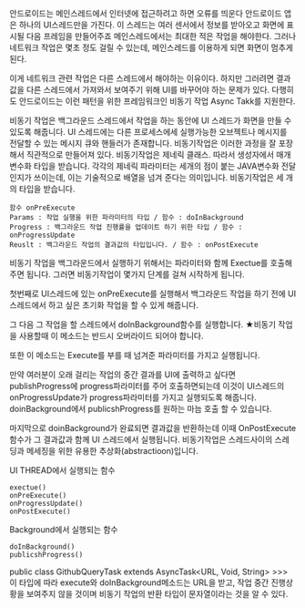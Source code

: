 안드로이드는 메인스레드에서 인터넷에 접근하려고 하면 오류를 띄운다
안드로이드 앱은 하나의 UI스레드만을 가진다.
이 스레드는 여러 센서에서 정보를 받아오고 화면에 표시될 다음 프레임을 만들어주죠
메인스레드에서는 최대한 적은 작업을 해야한다.
그러나 네트워크 작업은 몇초 정도 걸릴 수 있는데, 메인스레드를 이용하게 되면 화면이 멈추게 된다.

이게 네트워크 관련 작업은 다른 스레드에서 해야하는 이유이다.
하지만 그러려면 결과값을 다른 스레드에서 가져와서 보여주기 위해 UI를 바꾸어야 하는 문제가 있다.
다행히도 안드로이드는 이런 패턴을 위한 프레임워크인 비동기 작업 Async Takk를 지원한다.

비동기 작업은 백그라운드 스레드에서 작업을 하는 동안에 UI 스레드가 화면을 만들 수 있도록 해줍니다.
UI 스레드에는 다른 프로세스에세 실행가능한 오브젝트나 메시지를 전달할 수 있는 메시지 큐와 핸들러가 존재합니다.
비동기작업은 이러한 과정을 잘 포장해서 직관적으로 만들어져 있다.
비동기작업은 제네릭 클래스.
따라서 생성자에서 매개변수화 타입을 받습니다.
각각의 제네릭 파라미터는 세개의 점이 붙는 JAVA변수화 전달인지가 쓰이는데,
이는 기술적으로 배열을 넘겨 준다는 의미입니다.
비동기작업은 세 개의 타입을 받습니다.
	

	함수 onPreExecute	
	Params : 작업 실행을 위한 파라미터의 타입 / 함수 : doInBackground
	Progress : 백그라운드 작업 진행률을 업데이트 하기 위한 타입 / 함수 : onProgressUpdate
	Reuslt : 백그라운드 작업의 결과값의 타입입니다. / 함수 : onPostExecute

비동기 작업을 백그라운드에서 실행하기 위해서는 파라미터와 함께 Exectue를 호출해주면 됩니다.
그러면 비동기작업이 몇가지 단계를 걸쳐 시작하게 됩니다.

첫번째로 UI스레드에 있는 onPreExecute를 실행해서 백그라운드 작업을 하기 전에 UI 스레드에서 하고 싶은 초기화 작업을 할 수 있게 해줍니다. 

그 다음 그 작업을 할 스레드에서 doInBackground함수를 실행합니다. 
★비동기 작업을 사용할때 이 메소드는 반드시 오버라이드 되어야 합니다.


또한 이 메소드는 Execute를 부를 때 넘겨준 파라미터를 가지고 실행됩니다.

만약 여러분이 오래 걸리는 작업의 중간 결과를 UI에 출력하고 싶다면  publishProgress에 progress파라미터를 주어 호출하면되는데
이것이 UI스레드의 onProgressUpdate가 progress파라미터를 가지고 실행되도록 해줍니다. doinBackground에서 publicshProgress를 원하는 마늠 호출 할 수 있습니다.

마지막으로 doinBackground가 완료되면 결과값을 반환하는데 이때 OnPostExecute함수가 그 결과값과 함께 UI 스레드에서 실행됩니다.
비동기작업은 스레드사이의 스레딩과 메세징을 위한 유용한 추상화(abstractioon)입니다.

UI THREAD에서 실행되는 함수
	
	exectue()
	onPreExecute()
	onProgressUpdate()
	onPostExecute()

Background에서 실행되는 함수
	
	doInBackground()
	publicshProgress()
	

public class GithubQueryTask extends AsyncTask<URL, Void, String> >>> 이 타입에 따라 execute와 doInBackground메소드는
URL을 받고, 작업 중간 진행상황을 보여주지 않을 것이며 비동기 작업의 반환 타입이 문자열이라는 것을 알 수 있다.
